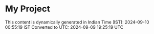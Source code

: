 # My Project

This content is dynamically generated in Indian Time (IST): 2024-09-10 00:55:19 IST
Converted to UTC: 2024-09-09 19:25:19 UTC

